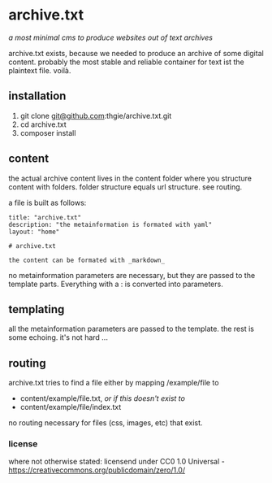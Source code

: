 # archive.txt
_a most minimal cms to produce websites out of text archives_

archive.txt exists, because we needed to produce an archive of some digital content. probably the most stable and reliable container for text ist the plaintext file. voilà.

## installation
1. git clone git@github.com:thgie/archive.txt.git
2. cd archive.txt
3. composer install

## content
the actual archive content lives in the content folder where you structure content with folders. folder structure equals url structure. see routing.

a file is built as follows:

```
title: "archive.txt"
description: "the metainformation is formated with yaml"
layout: "home"

# archive.txt

the content can be formated with _markdown_
```

no metainformation parameters are necessary, but they are passed to the template parts. Everything with a : is converted into parameters.

## templating
all the metainformation parameters are passed to the template. the rest is some echoing. it's not hard ...

## routing
archive.txt tries to find a file either by mapping /example/file to

- content/example/file.txt, _or if this doesn't exist to_
- content/example/file/index.txt

no routing necessary for files (css, images, etc) that exist.


### license
where not otherwise stated: licensend under CC0 1.0 Universal - https://creativecommons.org/publicdomain/zero/1.0/
